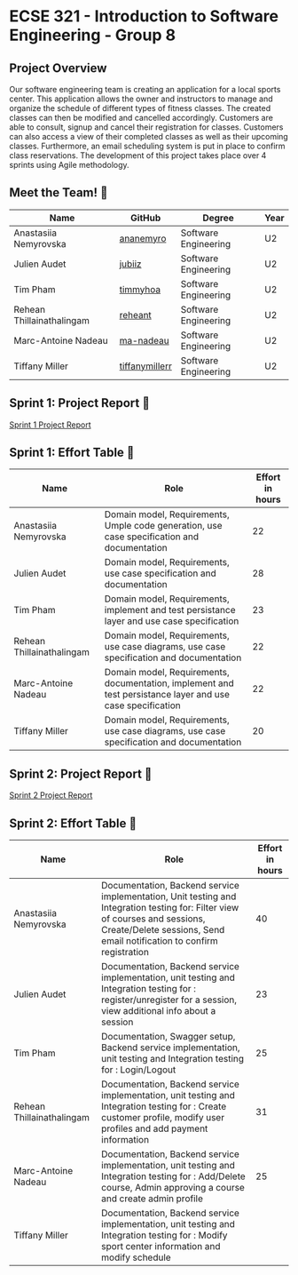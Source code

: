 # ECSE 321 - Introduction to Software Engineering - Group 8

## Project Overview

Our software engineering team is creating an application for a local sports center. This application allows the owner and instructors to manage and organize the schedule of different types of fitness classes. The created classes can then be modified and cancelled accordingly. Customers are able to consult, signup and cancel their registration for classes. 
Customers can also access a view of their completed classes as well as their upcoming classes. Furthermore, an email scheduling system is put in place to confirm class reservations. The development of this project takes place over 4 sprints using Agile methodology. 

## Meet the Team! 👋
| Name | GitHub | Degree | Year
| --- | --- | --- | --- |
| Anastasiia Nemyrovska | [ananemyro](https://github.com/ananemyro) | Software Engineering | U2 |
| Julien Audet | [jubiiz](https://github.com/jubiiz) | Software Engineering | U2 |
|  Tim Pham | [timmyhoa](https://github.com/timmyhoa) | Software Engineering | U2 |
|  Rehean Thillainathalingam | [reheant](https://github.com/reheant) | Software Engineering | U2 |
|  Marc-Antoine Nadeau | [ma-nadeau](https://github.com/ma-nadeau) | Software Engineering | U2 |
| Tiffany Miller | [tiffanymillerr](https://github.com/tiffanymillerr) | Software Engineering | U2 |

## Sprint 1: Project Report 📝 
[Sprint 1 Project Report](../../wiki/Project-Report-Deliverable-1)


## Sprint 1: Effort Table 💪
| Name | Role | Effort in hours |
| --- | --- | --- |
| Anastasiia Nemyrovska | Domain model, Requirements, Umple code generation, use case specification and documentation  | 22 |
| Julien Audet | Domain model, Requirements, use case specification and documentation | 28 |
|  Tim Pham | Domain model, Requirements, implement and test persistance layer and use case specification | 23 | 
|  Rehean Thillainathalingam | Domain model, Requirements, use case diagrams, use case specification and documentation | 22 |
|  Marc-Antoine Nadeau | Domain model, Requirements, documentation, implement and test persistance layer and use case specification| 22 |
| Tiffany Miller | Domain model, Requirements, use case diagrams, use case specification and documentation | 20 | 

## Sprint 2: Project Report 📝 
[Sprint 2 Project Report](../../wiki/Project-Report-Deliverable-2)


## Sprint 2: Effort Table 💪
| Name | Role | Effort in hours |
| --- | --- | --- |
| Anastasiia Nemyrovska | Documentation, Backend service implementation, Unit testing and Integration testing for: Filter view of courses and sessions, Create/Delete sessions, Send email notification to confirm registration  | 40 |
| Julien Audet | Documentation, Backend service implementation, unit testing and Integration testing for : register/unregister for a session, view additional info about a session | 23 |
|  Tim Pham | Documentation, Swagger setup, Backend service implementation, unit testing and Integration testing for : Login/Logout | 25 | 
|  Rehean Thillainathalingam | Documentation, Backend service implementation, unit testing and Integration testing for : Create customer profile, modify user profiles and add payment information | 31 |
|  Marc-Antoine Nadeau | Documentation, Backend service implementation, unit testing and Integration testing for : Add/Delete course, Admin approving a course and create admin profile| 25 |
| Tiffany Miller | Documentation, Backend service implementation, unit testing and Integration testing for : Modify sport center information and modify schedule |  | 

